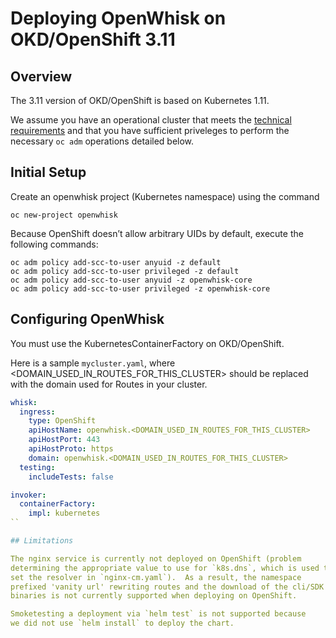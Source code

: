 <!--
#
# Licensed to the Apache Software Foundation (ASF) under one or more
# contributor license agreements.  See the NOTICE file distributed with
# this work for additional information regarding copyright ownership.
# The ASF licenses this file to You under the Apache License, Version 2.0
# (the "License"); you may not use this file except in compliance with
# the License.  You may obtain a copy of the License at
#
#     http://www.apache.org/licenses/LICENSE-2.0
#
# Unless required by applicable law or agreed to in writing, software
# distributed under the License is distributed on an "AS IS" BASIS,
# WITHOUT WARRANTIES OR CONDITIONS OF ANY KIND, either express or implied.
# See the License for the specific language governing permissions and
# limitations under the License.
#
-->

# Deploying OpenWhisk on OKD/OpenShift 3.11

## Overview

The 3.11 version of OKD/OpenShift is based on Kubernetes 1.11.

We assume you have an operational cluster that meets the
[technical requirements](okd-technical-requirements.md) and that you
have sufficient priveleges to perform the necessary `oc adm`
operations detailed below.

## Initial Setup

Create an openwhisk project (Kubernetes namespace) using the command
```shell
oc new-project openwhisk
```

Because OpenShift doesn’t allow arbitrary UIDs by default, execute the following commands:
```shell
oc adm policy add-scc-to-user anyuid -z default
oc adm policy add-scc-to-user privileged -z default
oc adm policy add-scc-to-user anyuid -z openwhisk-core
oc adm policy add-scc-to-user privileged -z openwhisk-core
```

## Configuring OpenWhisk

You must use the KubernetesContainerFactory on OKD/OpenShift.

Here is a sample `mycluster.yaml`, where <DOMAIN_USED_IN_ROUTES_FOR_THIS_CLUSTER>
should be replaced with the domain used for Routes in your cluster.
```yaml
whisk:
  ingress:
    type: OpenShift
    apiHostName: openwhisk.<DOMAIN_USED_IN_ROUTES_FOR_THIS_CLUSTER>
    apiHostPort: 443
    apiHostProto: https
    domain: openwhisk.<DOMAIN_USED_IN_ROUTES_FOR_THIS_CLUSTER>
  testing:
    includeTests: false

invoker:
  containerFactory:
    impl: kubernetes
``

## Limitations

The nginx service is currently not deployed on OpenShift (problem
determining the appropriate value to use for `k8s.dns`, which is used to
set the resolver in `nginx-cm.yaml`).  As a result, the namespace
prefixed 'vanity url' rewriting routes and the download of the cli/SDK
binaries is not currently supported when deploying on OpenShift.

Smoketesting a deployment via `helm test` is not supported because
we did not use `helm install` to deploy the chart.
